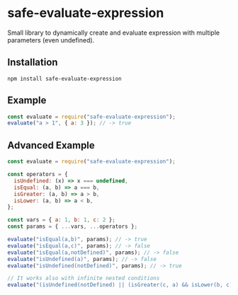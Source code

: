 # safe-evaluate-expression

Small library to dynamically create and evaluate expression with multiple parameters (even undefined).

## Installation

```
npm install safe-evaluate-expression
```

## Example

```javascript
const evaluate = require("safe-evaluate-expression");
evaluate("a > 1", { a: 3 }); // -> true
```

## Advanced Example

```javascript
const evaluate = require("safe-evaluate-expression");

const operators = {
  isUndefined: (x) => x === undefined,
  isEqual: (a, b) => a === b,
  isGreater: (a, b) => a > b,
  isLower: (a, b) => a < b,
};

const vars = { a: 1, b: 1, c: 2 };
const params = { ...vars, ...operators };

evaluate("isEqual(a,b)", params); // -> true
evaluate("isEqual(a,c)", params); // -> false
evaluate("isEqual(a,notDefined)", params); // -> false
evaluate("isUndefined(a)", params); // -> false
evaluate("isUndefined(notDefined)", params); // -> true

// It works also with infinite nested conditions
evaluate("(isUndefined(notDefined) || (isGreater(c, a) && isLower(b, c)) && isEqual(a,1)", params); // -> true
```
